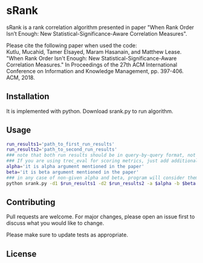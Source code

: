 # sRank

sRank is a rank correlation algorithm presented in paper "When Rank Order Isn’t Enough: New Statistical-Significance-Aware Correlation Measures".

Please cite the following paper when used the code:\
Kutlu, Mucahid, Tamer Elsayed, Maram Hasanain, and Matthew Lease. "When Rank Order Isn't Enough: New Statistical-Significance-Aware Correlation Measures." In Proceedings of the 27th ACM International Conference on Information and Knowledge Management, pp. 397-406. ACM, 2018.


## Installation

It is implemented with python. Download srank.py to run algorithm.

## Usage

```bash
run_results1='path_to_first_run_results'
run_results2='path_to_second_run_results'
### note that both run results should be in query-by-query format, not only mean scores.
### If you are using trec_eval for scoring metrics, just add additional -q to your command line.
alpha='it is alpha argument mentioned in the paper'
beta='it is beta argument mentioned in the paper'
### in any case of non-given alpha and beta, program will consider them as zero.
python srank.py -d1 $run_results1 -d2 $run_results2 -a $alpha -b $beta
```

## Contributing
Pull requests are welcome. For major changes, please open an issue first to discuss what you would like to change.

Please make sure to update tests as appropriate.

## License
